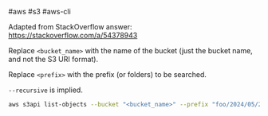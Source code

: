 #aws #s3 #aws-cli

Adapted from StackOverflow answer: https://stackoverflow.com/a/54378943

Replace `<bucket_name>` with the name of the bucket (just the bucket name, and not the S3 URI format).

Replace `<prefix>` with the prefix (or folders) to be searched.

`--recursive` is implied.

```bash
aws s3api list-objects --bucket "<bucket_name>" --prefix "foo/2024/05/23" --query "Contents[].{Key: Key}" --output text
```
